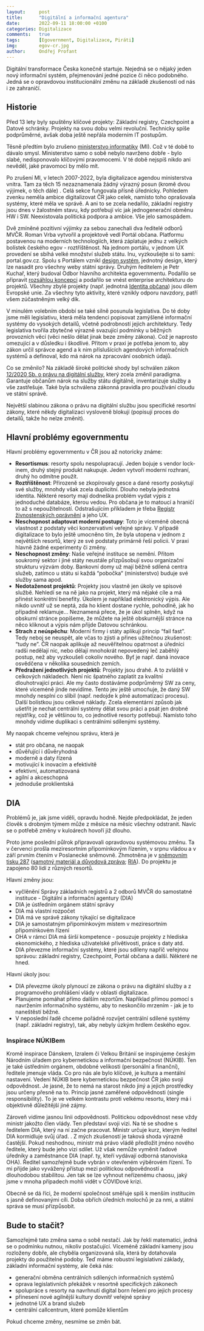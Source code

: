 ```yaml
---
layout:     post
title:      "Digitální a informační agentura"
date:       2022-09-11 18:00:00 +0100
categories: Digitalizace
comments:   true
tags:       [Egovernment, Digitalizace, Piráti]
img:        egov-cr.jpg
author:     Ondřej Profant
---
```


Digitální transformace Česka konečně startuje. Nejedná se o nějaký jeden nový informační systém, přejmenování jedné pozice či něco podobného. Jedná se o opravdovou institucionální změnu na základě zkušeností od nás i ze zahraničí.

<!--more-->



## Historie

Před 13 lety byly spuštěny klíčové projekty: Základní registry, Czechpoint a Datové schránky. Projekty na svou dobu velmi revoluční. Technicky spíše podprůměrné, avšak doba ještě nepřála moderním IT postupům.

Těsně předtím bylo zrušeno [ministerstvo informatiky](https://cs.wikipedia.org/wiki/Ministerstvo_informatiky_%C4%8Cesk%C3%A9_republiky) (MI). Což v té době to dávalo smysl. Ministerstvo samo o sobě nebylo navrženo dobře - bylo slabé, nedisponovalo klíčovými pravomocemi. V té době nejspíš nikdo ani nevěděl, jaké pravomoci by mělo mít.

Po zrušení MI, v letech 2007-2022, byla digitalizace agendou ministerstva vnitra. Tam za těch 15 nezaznamenala žádný výrazný posun (kromě dvou výjimek, o těch dále) . Celá sekce fungovala přísně úřednicky. Pohledem zvenku neměla ambice digitalizovat ČR jako celek, namísto toho oprašovala systémy, které měla ve správě. A ani to se zcela nedařilo, základní registry jsou dnes v žalostném stavu, kdy potřebují víc jak jednogenerační obměnu HW i SW. Neexistovala politická podpora a ambice. Vše jelo samospádem.

Dvě zmíněné pozitivní výjimky za sebou zanechali dva ředitelé odborů MVČR. Roman Vrba vytvořil a projektově vedl Portál občana. Platformu postavenou na moderních technologiích, která záplatuje jednu z velkých bolístek českého egov - roztříštěnost. Na jednom portálu, v jednom UX provedení se sbíhá velké množství služeb státu. Inu, vyzkoušejte si to sami: portal.gov.cz. Spolu s Portálem vznikl [design systém](https://designsystem.gov.cz/), jednotný design, který lze nasadit pro všechny weby státní správy. Druhým ředitelem je Petr Kuchař, který budoval Odbor hlavního architekta egovernmentu. Podařilo se připravit [rozsáhlou koncepci](archi.gov.cz) a podařilo se vnést enterprise architekturu do projektů. Všechny zbylé projekty (např. jednotná [Identita občana](https://www.identitaobcana.cz)) jsou dílem Evropské unie. Za všechny tyto aktivity, které vznikly odporu navzdory, patří všem zúčastněným velký dík.

V minulém volebním období se také silně posunula legislativa. Do té doby jsme měli legislativu, která měla tendenci popisovat zamýšlené informační systémy do vysokých detailů, včetně podrobností jejich architektury. Tedy legislativa tvořila zbytečné výrazně svazující podmínky u běžných provozních věcí (věci nešlo dělat jinak beze změny zákona). Což je naprosto omezující a v důsledku i škodlivé. Přitom v praxi je potřeba jenom to, aby zákon určil správce agend a k nim příslušících agendových informačních systémů a definoval, kdo má nárok na zpracování osobních údajů.

Co se změnilo? Na základě široké politické shody byl schválen zákon [12/2020 Sb. o právu na digitální služby](https://www.zakonyprolidi.cz/cs/2020-12), který zcela změnil paradigma. Garantuje občanům nárok na služby státu digitálně, inventarizuje služby a vše zastřešuje. Také byla schválena zákonná pravidla pro používání cloudu ve státní správě.

Největší slabinou zákona o právu na digitální službu jsou specifické resortní zákony, které někdy digitalizaci vysloveně blokují (popisují proces do detailů, takže ho nelze změnit). 


## Hlavní problémy egovernmentu

Hlavní problémy egovernmentu v ČR jsou až notoricky známe:



* **Resortismus**: resorty spolu nespolupracují. Jeden bojuje s vendor lock-inem, druhý stejný produkt nakupuje. Jeden vytvoří moderní rozhraní, druhý ho odmítne použít.
* **Roztříštěnost**: Přirozeně se zkopírovaly gesce a dané resorty poskytují své služby, mnohdy však zcela duplicitní. Dlouho nebyla jednotná identita. Některé resorty mají dodneška problém vydat výpis z jednoduché databáze, kterou vedou. Pro občana je to matoucí a hraničí to až s nepoužitelností. Odstrašujícím příkladem je třeba [Registr živnostenských oprávnění](https://www.rzp.cz) a jeho UX.
* **Neschopnost adaptovat moderní postupy**: Toto je víceméně obecná vlastnost z podstaty věci konzervativní veřejné správy. V případě digitalizace to bylo ještě umocněno tím, že byla utopena v jednom z největších resortů, který ze své podstaty primárně řeší policii. V praxi hlavně žádné experimenty či změny.
* **Neschopnost změny**: Naše veřejné instituce se nemění. Přitom soukromý sektor i jiné státy neustále přizpůsobují svou organizační strukturu výzvám doby. Bankovní domy už mají běžně sdílená centra služeb, zatímco u státu si každá “pobočka“ (ministerstvo) buduje své služby sama apod.
* **Nedotaženost projektů**: Projekty jsou vlastně jen úkoly ve spisové službě. Nehledí se na ně jako na projekt, který má nějaké cíle a má přinést konkrétní benefity. Úkolem je například elektronický výpis. Ale nikdo uvnitř už se neptá, zda ho klient dostane rychle, pohodlně, jak ho případně reklamuje… Neznamená přece, že je úkol splněn, když na obskurní stránce popíšeme, že můžete na ještě obskurnější stránce na něco kliknout a výpis nám přijde Datovou schránkou.
* **Strach z neúspěchu**: Moderní firmy i státy aplikují princip “fail fast”. Tedy neboj se neuspět, ale včas to zjisti a přines užitečnou zkušenost: “tudy ne”. ČR naopak aplikuje až neuvěřitelnou opatrnost a úředníci radši nedělají nic, nebo dělají mnohokrát nepovedený leč zaběhlý postup, než aby vyzkoušeli cokoliv nového. Byť je např. daná inovace osvědčena v několika sousedních zemích.
* **Předražení jednotlivých projektů**: Projekty jsou drahé. A to zvláště v celkových nákladech. Není nic špatného zaplatit za kvalitní dlouhotrvající práci. Ale my často dostáváme podprůměrný SW za ceny, které víceméně jinde nevidíme. Tento jev ještě umocňuje, že daný SW mnohdy nesplní co slíbil (např. nedojde k plné automatizaci procesu). Další bolístkou jsou celkové náklady. Zcela elementární způsob jak ušetřit je nechat centrální systémy dělat svou práci a psát jen drobné rejstříky, což je většinou to, co jednotlivé resorty potřebují. Namísto toho mnohdy vidíme duplikaci s centrálními sdílenými systémy.

My naopak chceme veřejnou správu, která je



* stát pro občana, ne naopak
* důvěřující i důvěryhodná
* moderně a daty řízená
* motivující k inovacím a efektivitě
* efektivní, automatizovaná
* agilní a akceschopná
* jednoduše proklientská


## DIA

Problémů je, jak jsme viděli, opravdu hodně. Nejde předpokládat, že jeden člověk s drobným týmem může z měsíce na měsíc všechny odstranit. Navíc se o potřebě změny v kuloárech hovoří již dlouho.

Proto jsme poslední půlrok připravovali opravdovou systémovou změnu. Ta v červenci prošla meziresortním připomínkovým řízením, v srpnu vládou a v září prvním čtením v Poslanecké sněmovně. Zhmotněna je v [sněmovním tisku 287](https://www.psp.cz/sqw/historie.sqw?o=9&t=287) ([samotný materiál a důvodová zpráva](https://www.psp.cz/sqw/text/orig2.sqw?idd=215725); [RIA](https://www.psp.cz/sqw/text/orig2.sqw?idd=215727)). Do projektu je zapojeno 80 lidí z různých resortů.

Hlavní změny jsou:



* vyčlěnění Správy základních registrů a 2 odborů MVČR do samostatné instituce - Digitální a informační agentury (DIA)
* DIA je ústředním orgánem státní správy
* DIA má vlastní rozpočet
* DIA má ve správě zákony týkající se digitalizace
* DIA je samostatným připomínkovým místem v meziresortním připomínkovém řízení
* OHA v rámci DIA má širší kompetence - posuzuje projekty z hlediska ekonomického, z hlediska uživatelské přívětivosti, práce s daty atd.
* DIA převezme informační systémy, které jsou sdíleny napříč veřejnou správou: základní registry, Czechpoint, Portál občana a další. Některé ne hned.

Hlavní úkoly jsou:



* DIA převezme úkoly plynoucí ze zákona o právu na digitální služby a z programového prohlášení vlády v oblasti digitalizace.
* Planujeme pomáhat přímo dalším rezortům. Například přímou pomocí s navržením informačního systému, aby to neskončilo mrzením - jak je to naneštěstí běžné.
* V neposlední řadě chceme pořádně rozvíjet centrální sdílené systémy (např. základní registry), tak, aby nebyly úzkým hrdlem českého egov.


### Inspirace NÚKIBem

Kromě inspirace Dánskem, Izralem či Velkou Británií se inspirujeme českým Národním úřadem pro kybernetickou a informační bezpečnost (NÚKIB). Ten je také ústředním orgánem, obdobné velikosti (personální a finanční), ředitele jmenuje vláda. Co pro nás ale bylo klíčové, je kultura a mentální nastavení. Vedení NÚKIB bere kybernetickou bezpečnost ČR jako svoji odpovědnost. Je jasné, že to nemá na starost nikdo jiný a jejich prostředky jsou určeny přesně na to. Princip jasné zaměřené odpovědnosti (single responsibility). To je ve velkém kontrastu proti velkému resortu, který má i objektivně důležitější jiné zájmy.

Zároveň vidíme jasnou linii odpovědnosti. Politickou odpovědnost nese vždy ministr jakožto člen vlády. Ten představí svoji vizi. Na té se shodne s ředitelem DIA, který na ní začne pracovat. Ministr určuje kurz, kterým ředitel DIA kormidluje svůj úřad. . Z mých zkušeností je taková shoda výrazně častější. Pokud neshodnou, ministr má právo vládě předložit jméno nového ředitele, který bude jeho vizi sdílet. Už však nemůže vyměnit řadové úředníky a zaměstnance DIA (např. ty, kteří vydávají odborná stanoviska OHA). Ředitel samozřejmě bude vybrán v otevřeném výběrovém řízení. To mi přijde jako vyvážený přístup mezi politickou odpovědností a dlouhodobou stabilitou. Jen tak se lze vyhnout neřízenému chaosu, jaký jsme v mnoha případech mohli vidět v COVIDové krizi.

Obecně se dá říci, že moderní společnost směřuje spíš k menším institucím s jasně definovanými cíli. Doba obřích úředních molochů je za nmi, a státní správa se musí přizpůsobit.


## Bude to stačit?

Samozřejmě tato změna sama o sobě nestačí. Jak by řekli matematici, jedná se o podmínku nutnou, nikoliv postačující. Víceméně základní kameny jsou rozloženy dobře, ale chyběla organizovaná síla, která by dotahovala projekty do použitelné podoby. Teď máme robustní legislativní základy, základní informační systémy, ale čeká nás:



* generační obměna centrálních sdílených informačních systémů
* oprava legislativních překážek v resortně specifických zákonech
* spolupráce s resorty na navrhnutí digital born řešení pro jejich procesy
* přinesení nové agilnější kultury dovnitř veřejné správy
* jednotné UX a brand služeb
* centrální callcentrum, které pomůže klientům

Pokud chceme změny, nesmíme se změn bát.


[Post na FB]: https://www.facebook.com/ondrej.pirat.profant/posts/pfbid0rgxX8jz6RTuWPUcC1zk6rjgbseA3HkRUWHk4euGim5592cFbtuADwswuvF5YeS9Al
[1. tiskovka]: https://www.vlada.cz/cz/media-centrum/aktualne/ivan-bartos-zahajil-reorganizaci-digitalizace-statni-spravy--expertni-centrum-bude-udavat-technologicky-smer-a-zlepsi-kulturu-rizeni-digitalizace-198317/
[2. tiskovka]: https://www.vlada.cz/cz/media-centrum/aktualne/zakon-o-vzniku-dia-prosel-snemovnou-v-1--cteni--je-to-zasadni-krok-pro-odstartovani-digitalni-transformace-verejne-spravy--rika-vicepremier-bartos-198912/
